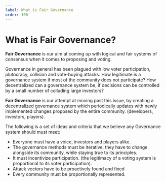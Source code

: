 ```yaml
---
label: What is Fair Governance
order: 100
---
```

# What is Fair Governance? 

**Fair Governance** is our aim at coming up with logical and fair systems of consensus when it comes to proposing and voting.

Governance in general has been plagued with low voter participation, plutocracy, collision and vote-buying attacks. How legitimate is a governance system if most of the community does not participate? How decentralized can a governance system be, if decisions can be controlled by a small number of colluding large investors? 

**Fair Governance** is our attempt at moving past this issue, by creating a decentralized governance system which periodically updates with newly implemented changes proposed by the entire community. (developers, investors, players).

The following is a set of ideas and criteria that we believe any Governance system should must meet:
- Everyone must have a voice, investors and players alike.
- The governance methods must be iterative, they have to change alongside its community, while staying true to its principles.
- It must incentivize participation. (the legitimacy of a voting system is proportional to its voter participation).
- Attack vectors have to be proactively found and fixed
- Every community must be proportionally represented.






